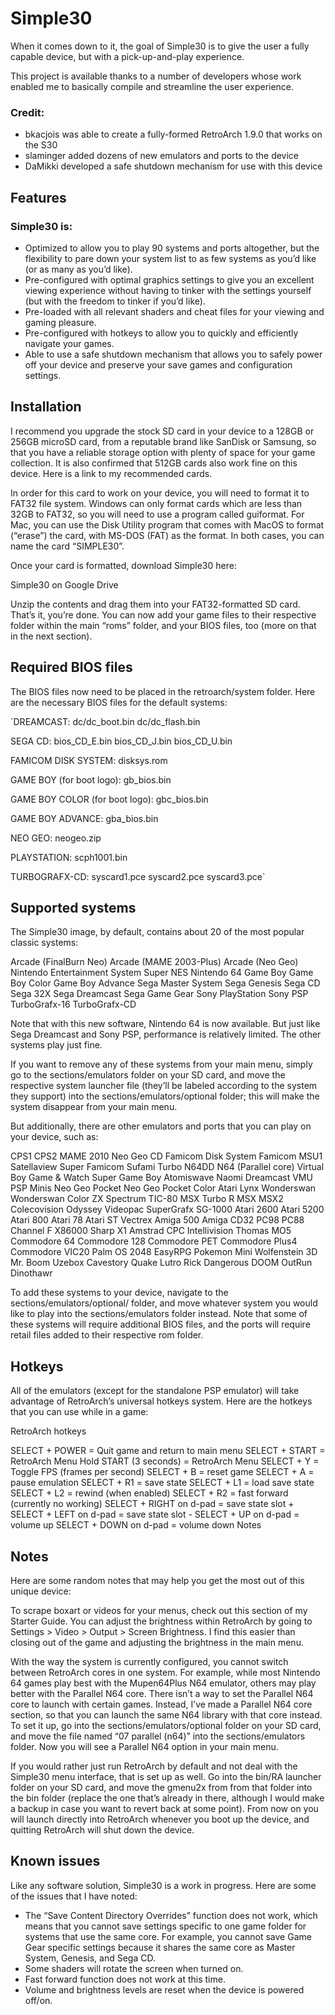 # Simple30
When it comes down to it, the goal of Simple30 is to give the user a fully capable device, but with a pick-up-and-play experience.

This project is available thanks to a number of developers whose work enabled me to basically compile and streamline the user experience.

### Credit:

* bkacjois was able to create a fully-formed RetroArch 1.9.0 that works on the S30
* slaminger added dozens of new emulators and ports to the device
* DaMikki developed a safe shutdown mechanism for use with this device

## Features

### Simple30 is:

- Optimized to allow you to play 90 systems and ports altogether, but the flexibility to pare down your system list to as few systems as you’d like (or as many as you’d like).
- Pre-configured with optimal graphics settings to give you an excellent viewing experience without having to tinker with the settings yourself (but with the freedom to tinker if you’d like).
- Pre-loaded with all relevant shaders and cheat files for your viewing and gaming pleasure.
- Pre-configured with hotkeys to allow you to quickly and efficiently navigate your games.
- Able to use a safe shutdown mechanism that allows you to safely power off your device and preserve your save games and configuration settings.

## Installation

I recommend you upgrade the stock SD card in your device to a 128GB or 256GB microSD card, from a reputable brand like SanDisk or Samsung, so that you have a reliable storage option with plenty of space for your game collection. It is also confirmed that 512GB cards also work fine on this device. Here is a link to my recommended cards.

In order for this card to work on your device, you will need to format it to FAT32 file system. Windows can only format cards which are less than 32GB to FAT32, so you will need to use a program called guiformat. For Mac, you can use the Disk Utility program that comes with MacOS to format (“erase”) the card, with MS-DOS (FAT) as the format. In both cases, you can name the card “SIMPLE30”.

Once your card is formatted, download Simple30 here:

Simple30 on Google Drive

Unzip the contents and drag them into your FAT32-formatted SD card. That’s it, you’re done. You can now add your game files to their respective folder within the main “roms” folder, and your BIOS files, too (more on that in the next section).

## Required BIOS files

The BIOS files now need to be placed in the retroarch/system folder. Here are the necessary BIOS files for the default systems:

`DREAMCAST: 
dc/dc_boot.bin
dc/dc_flash.bin

SEGA CD:
bios_CD_E.bin
bios_CD_J.bin
bios_CD_U.bin

FAMICOM DISK SYSTEM:
disksys.rom

GAME BOY (for boot logo):
gb_bios.bin

GAME BOY COLOR (for boot logo):
gbc_bios.bin

GAME BOY ADVANCE:
gba_bios.bin

NEO GEO:
neogeo.zip

PLAYSTATION:
scph1001.bin

TURBOGRAFX-CD:
syscard1.pce
syscard2.pce
syscard3.pce`

## Supported systems

The Simple30 image, by default, contains about 20 of the most popular classic systems:

Arcade (FinalBurn Neo)
Arcade (MAME 2003-Plus)
Arcade (Neo Geo)
Nintendo Entertainment System
Super NES
Nintendo 64
Game Boy
Game Boy Color
Game Boy Advance
Sega Master System
Sega Genesis
Sega CD
Sega 32X
Sega Dreamcast
Sega Game Gear
Sony PlayStation
Sony PSP
TurboGrafx-16
TurboGrafx-CD

Note that with this new software, Nintendo 64 is now available. But just like Sega Dreamcast and Sony PSP, performance is relatively limited. The other systems play just fine.

If you want to remove any of these systems from your main menu, simply go to the sections/emulators folder on your SD card, and move the respective system launcher file (they’ll be labeled according to the system they support) into the sections/emulators/optional folder; this will make the system disappear from your main menu.

But additionally, there are other emulators and ports that you can play on your device, such as:

CPS1
CPS2
MAME 2010
Neo Geo CD
Famicom Disk System
Famicom
MSU1
Satellaview
Super Famicom
Sufami Turbo
N64DD
N64 (Parallel core)
Virtual Boy
Game & Watch
Super Game Boy
Atomiswave
Naomi
Dreamcast VMU
PSP Minis
Neo Geo Pocket
Neo Geo Pocket Color
Atari Lynx
Wonderswan
Wonderswan Color
ZX Spectrum
TIC-80
MSX Turbo R
MSX
MSX2
Colecovision
Odyssey Videopac
SuperGrafx
SG-1000
Atari 2600
Atari 5200
Atari 800
Atari 78
Atari ST
Vectrex
Amiga 500
Amiga CD32
PC98
PC88
Channel F
X86000
Sharp X1
Amstrad CPC
Intellivision
Thomas MO5
Commodore 64
Commodore 128
Commodore PET
Commodore Plus4
Commodore VIC20
Palm OS
2048
EasyRPG
Pokemon Mini
Wolfenstein 3D
Mr. Boom
Uzebox
Cavestory
Quake
Lutro
Rick Dangerous
DOOM
OutRun
Dinothawr

To add these systems to your device, navigate to the sections/emulators/optional/ folder, and move whatever system you would like to play into the sections/emulators folder instead. Note that some of these systems will require additional BIOS files, and the ports will require retail files added to their respective rom folder.

## Hotkeys

All of the emulators (except for the standalone PSP emulator) will take advantage of RetroArch’s universal hotkeys system. Here are the hotkeys that you can use while in a game:

RetroArch hotkeys

SELECT + POWER = Quit game and return to main menu
SELECT + START = RetroArch Menu
Hold START (3 seconds) = RetroArch Menu
SELECT + Y = Toggle FPS (frames per second)
SELECT + B = reset game
SELECT + A = pause emulation
SELECT + R1 = save state
SELECT + L1 = load save state
SELECT + L2 = rewind (when enabled)
SELECT + R2 = fast forward (currently no working)
SELECT + RIGHT on d-pad = save state slot +
SELECT + LEFT on d-pad = save state slot -
SELECT + UP on d-pad = volume up
SELECT + DOWN on d-pad = volume down
Notes

## Notes

Here are some random notes that may help you get the most out of this unique device:

To scrape boxart or videos for your menus, check out this section of my Starter Guide.
You can adjust the brightness within RetroArch by going to Settings > Video > Output > Screen Brightness. I find this easier than closing out of the game and adjusting the brightness in the main menu.

With the way the system is currently configured, you cannot switch between RetroArch cores in one system. For example, while most Nintendo 64 games play best with the Mupen64Plus N64 emulator, others may play better with the Parallel N64 core. There isn’t a way to set the Parallel N64 core to launch with certain games. Instead, I’ve made a Parallel N64 core section, so that you can launch the same N64 library with that core instead. To set it up, go into the sections/emulators/optional folder on your SD card, and move the file named “07 parallel (n64)” into the sections/emulators folder. Now you will see a Parallel N64 option in your main menu.

If you would rather just run RetroArch by default and not deal with the Simple30 menu interface, that is set up as well. Go into the bin/RA launcher folder on your SD card, and move the gmenu2x from from that folder into the bin folder (replace the one that’s already in there, although I would make a backup in case you want to revert back at some point). From now on you will launch directly into RetroArch whenever you boot up the device, and quitting RetroArch will shut down the device.

## Known issues

Like any software solution, Simple30 is a work in progress. Here are some of the issues that I have noted:

- The “Save Content Directory Overrides” function does not work, which means that you cannot save settings specific to one game folder for systems that use the same core. For example, you cannot save Game Gear specific settings because it shares the same core as Master System, Genesis, and Sega CD.
- Some shaders will rotate the screen when turned on.
- Fast forward function does not work at this time.
- Volume and brightness levels are reset when the device is powered off/on.
